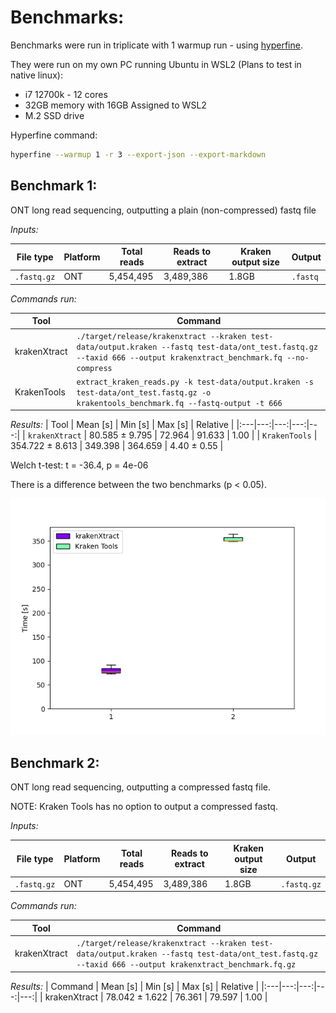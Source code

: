 # Benchmarks:

Benchmarks were run in triplicate with 1 warmup run - using [hyperfine](https://github.com/sharkdp/hyperfine).

They were run on my own PC running Ubuntu in WSL2 (Plans to test in native linux):

- i7 12700k - 12 cores
- 32GB memory with 16GB Assigned to WSL2
- M.2 SSD drive

Hyperfine command:
```bash
hyperfine --warmup 1 -r 3 --export-json --export-markdown
```

## Benchmark 1:
ONT long read sequencing, outputting a plain (non-compressed) fastq file

*Inputs:*

| File type | Platform | Total reads | Reads to extract | Kraken output size| Output|
|-----------|----------|-------------|------------------|-------------------|-------|
|`.fastq.gz`|ONT       |5,454,495    |3,489,386         |1.8GB              |`.fastq`

*Commands run:*

| Tool | Command   |
|------|---------|
| krakenXtract | `./target/release/krakenxtract --kraken test-data/output.kraken --fastq test-data/ont_test.fastq.gz --taxid 666 --output krakenxtract_benchmark.fq --no-compress` |
| KrakenTools | `extract_kraken_reads.py -k test-data/output.kraken -s test-data/ont_test.fastq.gz -o krakentools_benchmark.fq --fastq-output -t 666` |

*Results:*
| Tool | Mean [s] | Min [s] | Max [s] | Relative |
|:---|---:|---:|---:|---:|
| `krakenXtract` | 80.585 ± 9.795 | 72.964 | 91.633 | 1.00 |
| `KrakenTools` | 354.722 ± 8.613 | 349.398 | 364.659 | 4.40 ± 0.55 |

Welch t-test: t = -36.4, p = 4e-06

There is a difference between the two benchmarks (p < 0.05).

![Alt text](img/ont-benchmark-whisker.png)



## Benchmark 2:
ONT long read sequencing, outputting a compressed fastq file.

NOTE: Kraken Tools has no option to output a compressed fastq.

*Inputs:*

| File type | Platform | Total reads | Reads to extract | Kraken output size| Output|
|-----------|----------|-------------|------------------|-------------------|-------|
|`.fastq.gz`|ONT       |5,454,495    |3,489,386         |1.8GB              |`.fastq.gz`

*Commands run:*

| Tool | Command   |
|------|---------|
| krakenXtract | `./target/release/krakenxtract --kraken test-data/output.kraken --fastq test-data/ont_test.fastq.gz --taxid 666 --output krakenxtract_benchmark.fq.gz` |


*Results:*
| Command | Mean [s] | Min [s] | Max [s] | Relative |
|:---|---:|---:|---:|---:|
| krakenXtract | 78.042 ± 1.622 | 76.361 | 79.597 | 1.00 |
